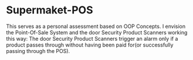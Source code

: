 # Supermaket-POS
This serves as a personal assessment based on OOP Concepts. I envision the Point-Of-Sale System and the door Security Product Scanners working this way: The door Security Product Scanners trigger an alarm only if a product passes through without having been paid for(or successfully passing through the POS).
